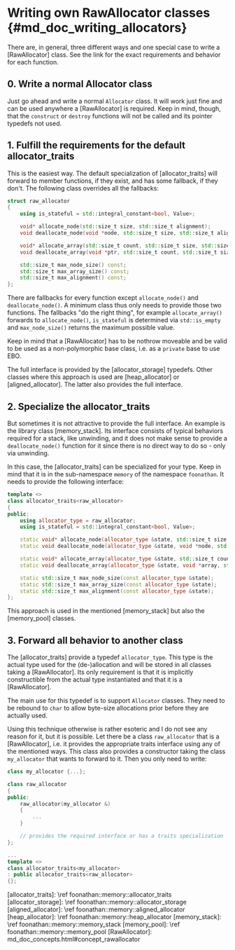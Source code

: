# Writing own RawAllocator classes {#md_doc_writing_allocators}

There are, in general, three different ways and one special case to write a [RawAllocator] class.
See the link for the exact requirements and behavior for each function.

## 0. Write a normal Allocator class

Just go ahead and write a normal `Allocator` class. It will work just fine and can be used anywhere a [RawAllocator] is required.
Keep in mind, though, that the `construct` or `destroy` functions will not be called and its pointer typedefs not used.

## 1. Fulfill the requirements for the default allocator_traits

This is the easiest way. The default specialization of [allocator_traits] will forward to member functions, if they exist,
and has some fallback, if they don't.
The following class overrides all the fallbacks:

```cpp
struct raw_allocator
{
    using is_stateful = std::integral_constant<bool, Value>;

    void* allocate_node(std::size_t size, std::size_t alignment);
    void deallocate_node(void *node, std::size_t size, std::size_t alignment) noexcept;

    void* allocate_array(std::size_t count, std::size_t size, std::size_t alignment);
    void deallocate_array(void *ptr, std::size_t count, std::size_t size, std::size_t alignment) noexcept;

    std::size_t max_node_size() const;
    std::size_t max_array_size() const;
    std::size_t max_alignment() const;
};
```

There are fallbacks for every function except `allocate_node()` and `deallocate_node()`.
A minimum class thus only needs to provide those two functions.
The fallbacks "do the right thing", for example `allocate_array()` forwards to `allocate_node()`, `is_stateful` is determined via `std::is_empty`
and `max_node_size()` returns the maximum possible value.

Keep in mind that a [RawAllocator] has to be nothrow moveable and be valid to be used as a non-polymorphic base class,
i.e. as a `private` base to use EBO.

The full interface is provided by the [allocator_storage] typedefs.
Other classes where this approach is used are [heap_allocator] or [aligned_allocator].
The latter also provides the full interface.

## 2. Specialize the allocator_traits

But sometimes it is not attractive to provide the full interface.
An example is the library class [memory_stack].
Its interface consists of typical behaviors required for a stack, like unwinding,
and it does not make sense to provide a `deallocate_node()` function for it since there is no direct way to do so - only via unwinding.

In this case, the [allocator_traits] can be specialized for your type.
Keep in mind that it is in the sub-namespace `memory` of the namespace `foonathan`.
It needs to provide the following interface:

```cpp
template <>
class allocator_traits<raw_allocator>
{
public:
    using allocator_type = raw_allocator;
    using is_stateful = std::integral_constant<bool, Value>;

    static void* allocate_node(allocator_type &state, std::size_t size, std::size_t alignment);
    static void deallocate_node(allocator_type &state, void *node, std::size_t size, std::size_t alignment) noexcept;

    static void* allocate_array(allocator_type &state, std::size_t count, std::size_t size, std::size_t alignment);
    static void deallocate_array(allocator_type &state, void *array, std::size_t count, std::size_t size, std::size_t alignment) noexcept;

    static std::size_t max_node_size(const allocator_type &state);
    static std::size_t max_array_size(const allocator_type &state);
    static std::size_t max_alignment(const allocator_type &state);
};
```

This approach is used in the mentioned [memory_stack] but also the [memory_pool] classes.

## 3. Forward all behavior to another class

The [allocator_traits] provide a typedef `allocator_type`.
This type is the actual type used for the (de-)allocation and will be stored in all classes taking a [RawAllocator].
Its only requirement is that it is implicitly constructible from the actual type instantiated and that it is a [RawAllocator].

The main use for this typedef is to support `Allocator` classes.
They need to be rebound to `char` to allow byte-size allocations prior before they are actually used.

Using this technique otherwise is rather esoteric and I do not see any reason for it, but it is possible.
Let there be a class `raw_allocator` that is a [RawAllocator], i.e. it provides the appropriate traits interface using any of the mentioned ways.
This class also provides a constructor taking the class `my_allocator` that wants to forward to it.
Then you only need to write:

```cpp
class my_allocator {...};

class raw_allocator
{
public:
    raw_allocator(my_allocator &)
    {
        ...
    }

    // provides the required interface or has a traits specialization
};

...
template <>
class allocator_traits<my_allocator>
: public allocator_traits<raw_allocator>
{};
```

[allocator_traits]: \ref foonathan::memory::allocator_traits
[allocator_storage]: \ref foonathan::memory::allocator_storage
[aligned_allocator]: \ref foonathan::memory::aligned_allocator
[heap_allocator]: \ref foonathan::memory::heap_allocator
[memory_stack]: \ref foonathan::memory::memory_stack
[memory_pool]: \ref foonathan::memory::memory_pool
[RawAllocator]: md_doc_concepts.html#concept_rawallocator
